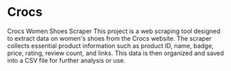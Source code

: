 # Crocs
Crocs Women Shoes Scraper This project is a web scraping tool designed to extract data on women's shoes from the Crocs website. The scraper collects essential product information such as product ID, name, badge, price, rating, review count, and links. This data is then organized and saved into a CSV file for further analysis or use.
